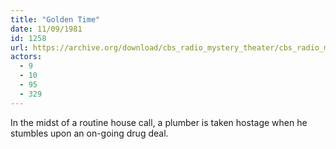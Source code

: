 ```yaml
---
title: "Golden Time"
date: 11/09/1981
id: 1258
url: https://archive.org/download/cbs_radio_mystery_theater/cbs_radio_mystery_theater-1251-1300.zip/cbs_radio_mystery_theater-1251-1300%2Fcbsrmt_1258_golden_time.mp3
actors:
  - 9
  - 10
  - 95
  - 329
---
```

In the midst of a routine house call, a plumber is taken hostage when he stumbles upon an on-going drug deal.